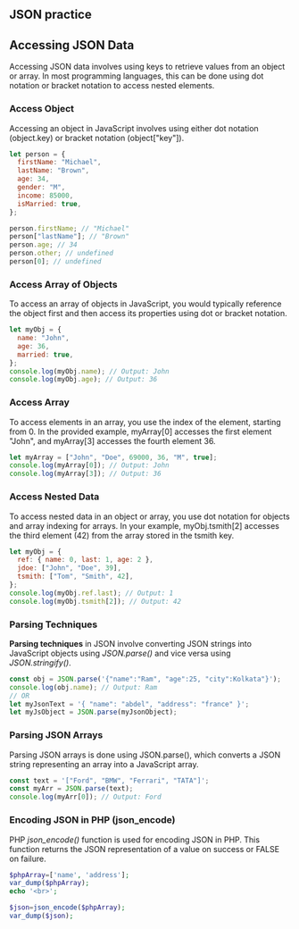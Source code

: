 ## JSON practice

## **Accessing JSON Data**

Accessing JSON data involves using keys to retrieve values from an object or array. In most programming languages, this can be done using dot notation or bracket notation to access nested elements.

### Access Object

Accessing an object in JavaScript involves using either dot notation (object.key) or bracket notation (object["key"]).

```javascript
let person = {
  firstName: "Michael",
  lastName: "Brown",
  age: 34,
  gender: "M",
  income: 85000,
  isMarried: true,
};

person.firstName; // "Michael"
person["lastName"]; // "Brown"
person.age; // 34
person.other; // undefined
person[0]; // undefined
```

### Access Array of Objects

To access an array of objects in JavaScript, you would typically reference the object first and then access its properties using dot or bracket notation.

```javascript
let myObj = {
  name: "John",
  age: 36,
  married: true,
};
console.log(myObj.name); // Output: John
console.log(myObj.age); // Output: 36
```

### Access Array

To access elements in an array, you use the index of the element, starting from 0. In the provided example, myArray[0] accesses the first element "John", and myArray[3] accesses the fourth element 36.

```javascript
let myArray = ["John", "Doe", 69000, 36, "M", true];
console.log(myArray[0]); // Output: John
console.log(myArray[3]); // Output: 36
```

### Access Nested Data

To access nested data in an object or array, you use dot notation for objects and array indexing for arrays. In your example, myObj.tsmith[2] accesses the third element (42) from the array stored in the tsmith key.

```javascript
let myObj = {
  ref: { name: 0, last: 1, age: 2 },
  jdoe: ["John", "Doe", 39],
  tsmith: ["Tom", "Smith", 42],
};
console.log(myObj.ref.last); // Output: 1
console.log(myObj.tsmith[2]); // Output: 42
```

### Parsing Techniques

**Parsing techniques** in JSON involve converting JSON strings into JavaScript objects using _JSON.parse()_ and vice versa using _JSON.stringify()_.

```javascript
const obj = JSON.parse('{"name":"Ram", "age":25, "city":Kolkata"}');
console.log(obj.name); // Output: Ram
// OR
let myJsonText = '{ "name": "abdel", "address": "france" }';
let myJsObject = JSON.parse(myJsonObject);
```

### Parsing JSON Arrays

Parsing JSON arrays is done using JSON.parse(), which converts a JSON string representing an array into a JavaScript array.

```javascript
const text = '["Ford", "BMW", "Ferrari", "TATA"]';
const myArr = JSON.parse(text);
console.log(myArr[0]); // Output: Ford
```

### Encoding JSON in PHP (json_encode)

PHP _json_encode()_ function is used for encoding JSON in PHP. This function returns the JSON representation of a value on success or FALSE on failure.

```php
$phpArray=['name', 'address'];
var_dump($phpArray);
echo '<br>';

$json=json_encode($phpArray);
var_dump($json);
```
